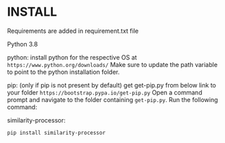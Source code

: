 # INSTALL

Requirements are added in requirement.txt file

Python 3.8

python:
install python for the respective OS at `https://www.python.org/downloads/`
 Make sure to update the path variable to point to the python installation folder.

pip: (only if pip is not present by default)
get get-pip.py from below link to your folder `https://bootstrap.pypa.io/get-pip.py`
 Open a command prompt and navigate to the folder containing `get-pip.py`. Run the
 following command:

similarity-processor:

```sh
pip install similarity-processor
```
